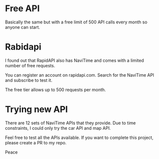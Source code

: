 # Free API
Basically the same but with a free limit of 500 API calls every month so anyone can start.

# Rabidapi
I found out that RapidAPI also has NaviTime and comes with a limited number of free requests.

You can register an account on rapidapi.com. Search for the NaviTime API and subscribe to test it.

The free tier allows up to 500 requests per month.

# Trying new API
There are 12 sets of NaviTime APIs that they provide. Due to time constraints, I could only try the car API and map API.

Feel free to test all the APIs available. If you want to complete this project, please create a PR to my repo.

Peace
